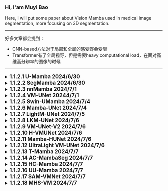 ### Hi, I'am Muyi Bao

Here, I will put some paper about Vision Mamba used in medical image segmentation, more focusing on 3D segmentation.

---

好多文章都会提到：
- CNN-based方法对于局部和全局的感受野会受限
- Transformer有了全局视野，但是需要heavy computational load，在面对高维高分辨率的图像的时候

---

<details>        <!-------------------------------------------------------------------   1.1.2.1  U-Mamba   ---------------------------------------------------------------------------->
   <summary>
   <b style="font-size: larger;">1.1.2.1 U-Mamba 2024/6/30 </b>         
   </summary>   
    
   The Paper: [U-Mamba: Enhancing Long-range Dependency for Biomedical Image Segmentation](https://arxiv.org/pdf/2401.04722)

贡献：

- 整体架构使用的是U-Net的架构，应该是作为第一篇基于Mamba的U-net的分割模型，手快就是好
- 使用了nnUnet的架构，可以自动适应数据集
- Mamba block稍微改动了一下，如图Fig.1里面的样子
    - x = x + LeakyRelu(Conv(x))    [B,C,H,W,D] 
    - x = LayerNorm(Flatten(x))     [B,L,C], L = C * H * W
    - x = SiLU(linear(x)) * SSM(SiLU(1D Conv(Linear(x))))    [B,L,C]
    - x = Linear(x)    [B,L,C]
    - x = Reshape(x)    [B,C,H,W,D]
- decodder是CNN-based的
  

<img src="https://github.com/BaoBao0926/Paper_reading/blob/main/Image/1.Mamba/1.1%20VisionMamba/1.1.2%20Segmentation%20in%20medical%20image/U-Mamba.png" alt="Model" style="width: 600px; height: auto;"/>

使用的数据集：

    - MICCAI 2022 FLARE Challenge
    - MICCAI 2022 AMOS Challenge
    - MICCAI 2017 EndoVis Challenge
    - NuerIPS 2022 Cell Segmentation Challenge

   <br />

</details>

<details>    <!---------------------------------------------------------------------------------    1.1.2.2 SegMamba  --------------------------------------------------------- -->
   <summary>
   <b style="font-size: larger;">1.1.2.2 SegMamba 2024/6/30 </b>       
   </summary>   
    
   The Paper: [SegMamba: Long-range Sequential Modeling Mamba For 3D Medical Image Segmentation](https://arxiv.org/pdf/2401.13560)

贡献：

- 整体架构使用的是U-Net的架构
- 第一层是Stem Convolutional Network, kernal size of 7 * 7 * 7, padding of 3 * 3 * 3 and stride of 2 * 2 * 2。在文章第一段提到，有一些工作为了提取large range information form 高分辨率3D图像，在一开始就会使用特别大的卷积核来促进感受野
- Mamba block改成了TSMamba Block，如图Fig.2里面的样子，里面涉及了一些模块
    - input x is [C,D,H,W]
    - x = GSC(x) = x + Conv3d_333(Conv3d_333(x) * Conv3d_111(X)), 每一个卷积都代表着 Norm->Conv3D->Nonlinear
       - 这个GSC(gated spatial convolution)，门控空间卷积模块，理论上可以增强在ToM之前空间维度上的特征表示
    - x = x + LayerNorm(ToM(x))
        - ToM(x)为Mamba模块，其中有三个方向，如Fig.3b所示，forward，reverse和inter-wise，这个inter-wise代表的是竖着的
        - ToM(x) = Mamba(x_forward) + Mamba(x_reverse) + Mamba(z_inter-slice)
    - x = x + MLP(LayerNorm(x))
- decoder是CNN-based的
  

<img src="https://github.com/BaoBao0926/Paper_reading/blob/main/Image/1.Mamba/1.1%20VisionMamba/1.1.2%20Segmentation%20in%20medical%20image/SegMamba.png" alt="Model" style="width: 800px; height: auto;"/>

使用的数据集：

    - CRC-500: 文章自己提出的
    - BraTS2023 Dataset
    - AIIB2023 Dataset

   <br />

</details>


<details>    <!---------------------------------------------------------------------------------    1.1.2.3 nnMamba  --------------------------------------------------------- -->
   <summary>
   <b style="font-size: larger;">1.1.2.3 nnMamba 2024/7/1 </b>       
   </summary>   
    
   The Paper: [nnMamba: 3D Biomedical Image Segmentation, Classification and Landmark Detection with State Space Model](https://arxiv.org/pdf/2402.03526)

贡献：

- 这篇文章其实也算是一个通用骨架了，但是没有非常通用，对面classification和dense prediction的时候会有对应的修改
- 整体架构使用的是U-Net的架构
- Segmentation and Landmark Detection架构
   - StemConv->ResMamba->ResMamba->ResMamba->Double Conv->Double Conv->Double Conv
      - StemConv应该是大卷积核
      - Res-Mamba是 x = x + Relu(BN(Conv3 * 3 * 3(Relu(BN(Conv3 * 3 * 3(x)))))) + miccai(x)
      - miccai是这篇文章提出来的一个模块，实际上分为两个部分，MIC和CAI
         - MIC，Mamba in Convolution，这个模块通过Network-In-Network而启发的
            - 让ConvMIC(x) = Relu(BN(Conv1 * 1 * 1(x)))
            - x = ConvMIC(ConvMIC(x) + CAI(ConvMIC(x)))
         - CAI, Channel and Spatial with Siamese Input, 这个是被用于MIC里面的一个模块
            - 如图Fig.2e所示，就是一个四通道的SSM，有flip channel，flip length，flip channel&length和original
- Classification的架构：
   - 整体如Fig.2b所示，应该是每一个ResBlock的输出一起经过一个Average pooling, 然后得到的经过一个MICCAI，一个MLP，通过MLP进行预测 

  

<img src="https://github.com/BaoBao0926/Paper_reading/blob/main/Image/1.Mamba/1.1%20VisionMamba/1.1.2%20Segmentation%20in%20medical%20image/nnMamba.png" alt="Model" style="width: 800px; height: auto;"/>

   <br />

</details>


<details>    <!---------------------------------------------------------------------------------    1.1.2.4 VM-UNet  --------------------------------------------------------- -->
   <summary>
   <b style="font-size: larger;">1.1.2.4 VM-UNet 20244/7/1 </b>       
   </summary>   
    
   The Paper: [VM-Unet: Vision Mamba UNet for Medical Image Segmentation](https://arxiv.org/pdf/2402.03526)

贡献：

- 整体架构使用的是U-Net的架构,并且这是第一篇只采用的是纯SSM的结构，也就是decoder里面没有任何的卷积层，patch embeding用的4 * 4的patch size
- 这篇文章叫自己Vision Mamba，但实际上使用的是VMamba厘米那的模块VSS block，进行了一定的修改，如Fig.1
   - SSM采用的是VMamba里面的四个扫描方向，forward，reverse和竖着的forward和reverse
- 似乎对着Loss function进行了一定的探究在section3.3，但是好像不是很关键

<img src="https://github.com/BaoBao0926/Paper_reading/blob/main/Image/1.Mamba/1.1%20VisionMamba/1.1.2%20Segmentation%20in%20medical%20image/VM-Unet.png" alt="Model" style="width: 800px; height: auto;"/>

   <br />

</details>




<details>     <!---------------------------------------------------   1.1.2.5 Swin-UMamba   ---------------------------------------------------------------------->
   <summary>
   <b style="font-size: larger;">1.1.2.5 Swin-UMamba 2024/7/4 </b>         
   </summary>   
    
   The Paper, published in 2024.2.5: [Swin-UMamba: Mamba-based UNet with ImageNet-based pretraining](https://arxiv.org/pdf/2402.03302)

贡献：

- 整体架构使用的是U-Net的架构，想要模仿Swim-Transformer的做法(但是这里存在一些问题，我在下面提到了)
- encoder部分使用的是VMamba的VSS block，decoder使用了mamba-based和CNN-based两者
   - mamba-based decoder的计算量和参数量要明显少于CNN-based decoder。在面对AbdomenMRI数据集的时候:
      - parameter数量从CNN的60M降到了28M
      - FLOPs从69G降到了18.9G
   - 性能表现依赖于数据集
      - AbdomeMRT数据集，mamba-based decoder会更好
      - Endoscopy数据集和Microscopy数据集，CNN-based decoder会更好， 
- 使用了deep supervision的策略，[paper: Deeply-Supervised Nets](https://proceedings.mlr.press/v38/lee15a.pdf) 和可参考的[CSDN blog](https://blog.csdn.net/qq_40507857/article/details/121025445?ops_request_misc=&request_id=&biz_id=102&utm_term=deep-supervised%20net&utm_medium=distribute.pc_search_result.none-task-blog-2~all~sobaiduweb~default-0-121025445.142^v100^pc_search_result_base4&spm=1018.2226.3001.4187)。其实也就是在decoder的一些(该文章是3个)隐藏层中进行最终任务的分割，造成一些损失，从而加速训练
- 这篇文章称自己为第一篇探究了mamba-based model的关于预训练的性能提升。似乎是在之前的一些文章(CNN-based和Transformer-based)使用大分类数据集进行与训练可以提升性能，但是mamba-based model大多数还是从头开始训练(我猜也有训练变快了的原因),所以这篇文章探究了现在ImageNet上进行预训练，然后在进行分割任务。
   - ImageNet-based pretraining可以提升很多的性能，比如面对AbdomenMRI Dataset的时候，可以提升7%的性能

对于Swin这个点，我有一些想法。这篇文章其实想要模仿的是Swim-Transformer的结构，包括VM-UNet其实也有一点想要模仿的意思。但是对于Swin而言，我认为最重要的有两点：

- 第一点是Swin的w window，也就是我们要在一个widow里面进行自注意力，如果要用到mamba里面，那我们应该要对一个widow里面的patch进行ssm操作才对。才更加符合window这个概念，但是按照Swin-Transformer里面的参数，一个window有7 * 7个patch，49个patch对于Mamba来说可能有一点太短了(有可能，我也不确定，毕竟mamba号称可以处理百万序列）
- 第二个点是Swin的s shift，也就是为了量window之间有信息交互，所以要进行shift，那么这篇文章也就没有对这个进行处理
- 所以事实上，这篇文章只是模仿了Swin-Transoformer的patch merging而已，我认为没有使用到Swin里面的最核心的观念S和W。

<img src="https://github.com/BaoBao0926/Paper_reading/blob/main/Image/1.Mamba/1.1%20VisionMamba/1.1.2%20Segmentation%20in%20medical%20image/Swin-UMamba.png" alt="Model" style="width: 600px; height: auto;"/>

使用的数据集：

    - AdbomenMRI, MICCAI 2022 AMOS Challenge
    - Endoscopy, MICCAI 2017 EndoVis Challenge
    - Microscopy, NuerIPS 2022 Cell Segmentation Challenge

   <br />

</details>


<details>     <!---------------------------------------------------   1.1.2.6 Mamba-UNet   ---------------------------------------------------------------------->
   <summary>
   <b style="font-size: larger;">1.1.2.6 Mamba-UNet 2024/7/4 </b>         
   </summary>   
    
   The Paper, published in 2024.2.7: [Mamba-UNet: UNet-Like Pure Visual Mamba for Medical Image Segmentation](https://arxiv.org/pdf/2402.05079)

没有什么创新，没有太多价值

贡献：

- 整体架构使用的是U-Net的架构,下采样用的patch merging，纯Mamba block，没有用到卷积
- encoder和decoder都使用的是VMamba的VSS block
- 和前面文章比起来，这篇工作没有太多创新，就是把VMamba拿过来直接用，前面的文章好歹还会改一点mamba block之列的
  

<img src="https://github.com/BaoBao0926/Paper_reading/blob/main/Image/1.Mamba/1.1%20VisionMamba/1.1.2%20Segmentation%20in%20medical%20image/Mamba-UNet.png" alt="Model" style="width: 600px; height: auto;"/>

使用的数据集：

    - ACDC MRI cardica segmentation dataset, Automated Cardiac Diagnosis Challenge
    
    - Synpse multi-organ segmentation Challenge, MICCAI 2015 Multi-Atlas Abdomen Labeling Challenge
    

   <br />

</details>



<details>     <!---------------------------------------------------   1.1.2.7 LightM-UNet   ---------------------------------------------------------------------->
   <summary>
   <b style="font-size: larger;">1.1.2.7 LightM-UNet 2024/7/5 </b>         
   </summary>   
    
   The Paper, published in 2024.3.8: [LightM-UNet: Mamba Assists in Lightweight UNet for Medical Image Segmentation](https://arxiv.org/pdf/2403.05246)

贡献：

- 这篇文章相当于第一篇进行Mamba-based分割任务的参数优化的文章，压缩的相当狠，从U-Mamba的173M压缩到了1.87M，并且性能还有一点提升
- 整体架构使用的是U-Net的架构,下采样用的Max Pooling，纯Mamba block(有一点 点积DWConv)，为了节约参数，decoder部分没有正儿八经的模块，只用了一个点积而已
  - Encoder部分：DWConv->Encoder Block->Encoder Block->Encoder Block->Bottleneck Block
     - Encoder Block: 对于第l个encoder，先经过l个RVM Layer，最后一个RVM Layer会增加channel数量，然后经过一个max-pooling，降低resolution
     - RVM Layer(x) = Projection(LayerNorm(Scale*x + VSS(LayerNorm(x))))
     - VSS为Vision Mamb的block，forward和backword的那个
  - Decoder部分，很多个Decoder Block堆叠，每一个Block都是固定的
     - Decoder(x) = Interpolation(relu(Scale*x + DWConv(x))), Interpolation为bilinear interpolation， x为上一层的输出和残差连接的输出之和

想法：

考虑到前面的Swin-UMamba里面提到的，使用Mamba作为decoder可以减少大量的参数而言，如果直接把decoder的复杂卷积全部抛弃，事实上确实有希望让参数变的非常少非常少，并且把下采样换成了maxpooling，感觉有点奇怪，但是好像也可以说的过去。但是让我很惊讶的是，性能还有有一定的提升，这是和U-Mamba比较的。

使用的数据集：

    - LiTs dataset， 3D CT image
    - Montogomery&Shenzhen dataset, 2D X-ray images

<img src="https://github.com/BaoBao0926/Paper_reading/blob/main/Image/1.Mamba/1.1%20VisionMamba/1.1.2%20Segmentation%20in%20medical%20image/LightM-UNet.png" alt="Model" style="width: 600px; height: auto;"/>


    

   <br />

</details>



<details>     <!---------------------------------------------------   1.1.2.8 LKM-UNet   ---------------------------------------------------------------------->
   <summary>
   <b style="font-size: larger;">1.1.2.8 LKM-UNet 2024/7/6 </b>         
   </summary>   
    
   The Paper, published in 2024.3.12: [Large Window-based Mamba UNet for Medical Image Segmentation: Beyond Convolution and Self-attention](https://arxiv.org/pdf/2403.07332)

   The official repository: [here](https://github.com/wjh892521292/LKM-UNet)

贡献：

- 这篇文章对于mamba的输入而言做了修改，第一个(PiM)是在一个winodw里面的所有像素的ssm，第二个(PaM)是对着这个widow进行pooling，然后对着pooling之后的所有window进行ssm。前者实现local scope pixel之间的信息交互，避免遗忘了邻近区域内部的信息，后者实现long-range dependency modeling and global patch interaction
- 整体架构使用的是U-Net的架构,下采样用的没说，decoder为卷积，使用的是Vim里面的双向
  - Encoder部分：先一个Depth-wise Conv,然后就是四层LM Block(由一个PiM和一个PaM组成)
     - PiM为pixel-level SSM: 把input image划分为window，在一个window内部，对着所有的像素进行mamba操作
        - 从文章的消融实验来看，如果这个window的size变大，性能反而提升
     - PaM为patch-level SSM：把经过PiM的输出进行一次pooling(没有说什么pooling)，然后一个window就相当于一个token了，对着所有的window进行mamba操作，最后来一个Unpooling
     - PiM的输出和PaM的输出通过残差相加
  - Decoder部分，就是卷积的输出，类似于ViT那种的，也没有详细介绍


使用的数据集：

    - Adbomen CT, MICCAI 2022 FLARE Challenge
    - Adbomen MR, MICCAI 2022 AMOS Challenge
    
<img src="https://github.com/BaoBao0926/Paper_reading/blob/main/Image/1.Mamba/1.1%20VisionMamba/1.1.2%20Segmentation%20in%20medical%20image/LKM-UNet.png" alt="Model" style="width: 600px; height: auto;"/>


   <br />

</details>







<details>     <!---------------------------------------------------   1.1.2.9 VM-UNet-V2   ---------------------------------------------------------------------->
   <summary>
   <b style="font-size: larger;">1.1.2.9 VM-UNet-V2 2024/7/6 </b>         
   </summary>   
    
   The Paper, published in 2024.3.12: [VM-UNET-V2: Rethinking Vision Mamba UNet for Medical Image Segmentation](https://arxiv.org/pdf/2403.09157)

   The official repository: [here](https://github.com/nobodyplayer1/VM-UNetV2)
   

贡献：

- 这篇文章对于Encoder和Decoder之间的skip connection做了修改
- 这篇文章应该是参考的了这篇文章 【U-net v2:Rethinking the skip connections of u-net for medical image segmentation】，因为名字都差不多，而且文中提到了这篇文章，结构也差不多。从这篇文章参考资料, 里面用到了这篇文章【Cbam:Convolutional block attention module】的内容，不是VM-UNet-v1的作者写的。
   - [UNet-v2 CSDN Blog](https://blog.csdn.net/qq_29788741/article/details/134796090?ops_request_misc=%257B%2522request%255Fid%2522%253A%2522172024792516800182168790%2522%252C%2522scm%2522%253A%252220140713.130102334..%2522%257D&request_id=172024792516800182168790&biz_id=0&utm_medium=distribute.pc_search_result.none-task-blog-2~all~sobaiduend~default-1-134796090-null-null.142^v100^pc_search_result_base4&utm_term=Unet-v2&spm=1018.2226.3001.4187): 从Unet-v2来看，就是对于skip connection进行了一些处理,使用到了CBAM里面的attention module(不是transformer的自注意力机制)，让每一个stage输出的特征图进行进行注意计算，然后使用dowsample让特征图大小一样，最后使用Hadamard product(这个就是矩阵中对应位置的元素相乘,参考[CSDN Blog](https://blog.csdn.net/qq_42363032/article/details/122538639?ops_request_misc=%257B%2522request%255Fid%2522%253A%2522172024489316800227419590%2522%252C%2522scm%2522%253A%252220140713.130102334..%2522%257D&request_id=172024489316800227419590&biz_id=0&utm_medium=distribute.pc_search_result.none-task-blog-2~all~top_click~default-1-122538639-null-null.142^v100^pc_search_result_base4&utm_term=Hadamard%20product&spm=1018.2226.3001.4187))，把所有处理之后的特征图相乘。
   - [CBAM CSDN Blog](https://blog.csdn.net/m0_45447650/article/details/123983483?ops_request_misc=%257B%2522request%255Fid%2522%253A%2522172024715916800184118767%2522%252C%2522scm%2522%253A%252220140713.130102334..%2522%257D&request_id=172024715916800184118767&biz_id=0&utm_medium=distribute.pc_search_result.none-task-blog-2~all~top_positive~default-1-123983483-null-null.142^v100^pc_search_result_base4&utm_term=Cbam&spm=1018.2226.3001.4187): 就是结合了通道和空间注意力机制模块
      - CAM channel attention module，通道维度不变，压缩空间维度，也就是C * H * W -> C * 1 * 1, 这代表了对于每一个channel的注意力。CAM(x) = activation(MLP(AvgPool(x)) + MLP(MaxPool(x)))
      - SAM spatial attention module, 空间维度不变，压缩通道位数，也就是C * H * W -> 1 * H * W, 这代表了对于目标的位置信息的关注, SAM(x) = activation(f([AvgPool(x); MaxPool(x)]))。
         - f代表7 * 7的卷积，实验表明7 * 7的比3 * 3的好，
         - 中间的操作是把avgpool和maxpool的输出拼接到一起
      - CBAM为CAM和SAM的结合，对于并行还是串行都有实验，结果是先通道再空间会好一点
- 整体架构使用的是U-Net的架构,下采样用的patch merging，decoder为卷积，使用的是Vim里面的双向
  - Encoder部分：先一个Depth-wise Conv,然后就是四层LM Block(由一个PiM和一个PaM组成)
  - 连接的部分，SDI模块，从图来看，先行过CBAM里面的注意力机制的修改，这样feature map的大小是不变的，然后通过下采样，变成最小的那个feature map的大小，然后使用Hadamard prodct得到输出，大小为最小的feature map的大小
  - Decoder部分，就是卷积的输出也没有详细介绍
     - 使用了deep surpervision，对于最后两个stage进行
     - fusion block说的有点模糊不清楚，因为SDI模块看起来输出的每次都是最小的feature map的大小，所以这样每一次的fusion block都是与最小的feature map大小进行的，所以感觉有点奇怪，可能具体要看代码才行。


使用的数据集：

    - ISIC17, ISIC18, CVC-300, CVC-ClinkcDB, Kvasir, CVC-ColonDB and ETIS-LaribPolypDB
    
    
<img src="https://github.com/BaoBao0926/Paper_reading/blob/main/Image/1.Mamba/1.1%20VisionMamba/1.1.2%20Segmentation%20in%20medical%20image/VM-UNet-V2.png" alt="Model" style="width: 1100px; height: auto;"/>


   <br />

</details>



<details>     <!---------------------------------------------------   1.1.2.10 H-VMUNet   ---------------------------------------------------------------------->
   <summary>
   <b style="font-size: larger;">1.1.2.10 H-VMUNet 2024/7/6 </b>         
   </summary>   
    
   The Paper, published in 2024.3.20: [H-vmunet: High-order Vision Mamba UNet for Medical Image Segmentation](https://arxiv.org/pdf/2403.13642)

   The official repository: [here](https://github.com/wurenkai/H-vmunet)
   

贡献：

- 这篇文章对于整个Mamba Block进行了修改(不是SSM)，是参考这篇工作【HorNet: Efficient High-Order Spatial Interactions with Recursive Gated Convolutions】修改的。其次对于skip connection part也进行了修改。
- [【CSDN Blog for HorNet: Efficient High-Order Spatial Interactions with Recursive Gated Convolutions】](https://blog.csdn.net/gaopursuit/article/details/126711612?ops_request_misc=%257B%2522request%255Fid%2522%253A%2522172025984816800225580120%2522%252C%2522scm%2522%253A%252220140713.130102334..%2522%257D&request_id=172025984816800225580120&biz_id=0&utm_medium=distribute.pc_search_result.none-task-blog-2~all~sobaiduend~default-1-126711612-null-null.142^v100^pc_search_result_base4&utm_term=Efficient%20high-order%20spatial%20interactions%20with%20recursive%20gated%20convolutions&spm=1018.2226.3001.4187):  大概意思就是，这篇文章的作者认为Transformer取得成功的主要原因是因为dot-product self-attention可以实现高境界特征交互(high-order spatial interatction)，与Fig.3c类似，作者通过门控和循环实现了基于卷积的高阶空间交互建模。
- 整体架构使用的是U-Net的架构,下采样用的卷积，encoder用了两个卷积层和四个H-VSS block，decoder也是H-VSS Block和两个卷积，SSM没有改动，使用的是VMamba里面的四方向，中间的skip connection part也进行了一些修改
  - Encoder部分：一共六层，前两层为卷积层，kernel size为3，后四层为H-VSS block层，并紧跟一个卷积层(我认为是用于下采样)
  - 连接的部分，与VM-UNet-v2类似，其实也是SAB spatial attention bridge和cab channel attention module，也就是注意力机制，这里图里面显示shared表示参数共享，是因为SAB里面由卷积 CAB里面由FC，这些参数是共享的
     - SAB(x) = x + x * Conv2d(k=7)([MaxPool(x); AvgPool(x)])
     - CAB(x) = x + x * Sigmoid(FC(GAP(x)))
  - Decoder部分: 与Encoder对称，由两层卷积和四层H-VSS Block层
- H-VSS Block构成
   - 首先，mamba用的是VMamba的四方向，架构用的是HorNet里面的架构，里面的Mul是Hadamard product operation
   - 主要想法就是，在一个block中，重复的不断进行N次ssm(N即为n-order的n),并且维度从小的不断变大，从而实现高层次到低层次的计算
   - 如Fig.3b的H3-SS2D所示，先通过一个映射层把维度扩展到2C，然后第一个用C/4，第二个用C/2，第三个用C维度，这样进行的
      - 有点不清楚的是，每一次维度的扩展只可能发生在SS2D里面，所以只有可能是Fig.1a里面的SSM里面的MLP进行扩维度
   - H-SS2D里面用到的Local-SS2D是一个卷积和ssm的结合，会维持维度不变

使用的数据集：

    - ISIC17, international skin imaging collaboration
    - Spleen dataset, sourced from Memorial Sloan Kettering Cancer Cente
    - Polyp dataset, MICCAI 2015 automated polyp detection subtask
    
    
<img src="https://github.com/BaoBao0926/Paper_reading/blob/main/Image/1.Mamba/1.1%20VisionMamba/1.1.2%20Segmentation%20in%20medical%20image/H-VMUnet.png" alt="Model" style="width: 1100px; height: auto;"/>


   <br />

</details>

<details>     <!---------------------------------------------------   1.1.2.11 Mamba-HUNet   ---------------------------------------------------------------------->
   <summary>
   <b style="font-size: larger;">1.1.2.11 Mamba-HUNet 2024/7/6 </b>         
   </summary>   
    
   The Paper, published in 2024.3.26: [Integrating Mamba Sequence Model and Hierarchical Upsampling Network for Accurate Semantic Segmentation of Multiple Sclerosis Legion](https://arxiv.org/pdf/2403.17432)

   The official repository: None
   
贡献：

- 看完前面的文章，这篇文章其实没有什么创新点，如果可以早三个月发，那还有点新意
- 唯一一个，而且也不是很重要的是，他们做了一个轻量级的模型，和一个网站，可以快速识别
- 纯Mamba结构，没有说下采样用的什么，有Patch embedding, 这也是Mamba-HUNet里面的H 代表hierarchy，也就是有层次的原因。
  

<img src="https://github.com/BaoBao0926/Paper_reading/blob/main/Image/1.Mamba/1.1%20VisionMamba/1.1.2%20Segmentation%20in%20medical%20image/Mamba-HUNet.png" alt="Model" style="width: 1100px; height: auto;"/>


   <br />

</details>





<details>     <!---------------------------------------------------   1.1.2.12 UltraLight VM-UNet   ---------------------------------------------------------------------->
   <summary>
   <b style="font-size: larger;">1.1.2.12 UltraLight VM-UNet 2024/7/6 </b>         
   </summary>   
    
   The Paper, published in 2024.3.29: [UltraLight VM-UNet:Parallel Vision Mamba Significantly Reduces Parameters for Skin Lesion Segmentation](https://arxiv.org/pdf/2403.20035)

   The official repository: [Here](https://github.com/wurenkai/UltraLight-VM-UNet)
   
贡献：

- 这篇文章做的最大贡献是模型轻量化，和前面看过的Light Mamba比起来，少了87%，只有0.049M的参数量和0.06GFLOPs，提出的PVM Layer是一个即插即用的模块，非常棒
- 整体架构使用的是U-Net的架构, 似乎没有下采样，Encoder用了3层ConV Block，然后三层PVM Layer，Decoder是对称的也是三层卷积，三层PVM Layer，中间的skip connection和前面看过的H-VMamba一样，使用的是SAB和CAB(spatical attention bridge和chanel attention bridge)
  - Encoder部分：一共六层，前3层为卷积层，kernel size为没有提，后3层为PVM Layer
  - 连接的部分，与H-VMamba一样子的，由共享参数的SAB和CAB组成
     - SAB(x) = x + x * Conv2d(k=7)([MaxPool(x); AvgPool(x)])
     - CAB(x) = x + x * Sigmoid(FC(GAP(x)))
  - Decoder部分: 与Encoder对称，由3层卷积和3层PVM Layer
- PVM Layer构成
   - 最核心想法如Fig.3所示，我们把channel划分成四份，对着每一份进行一个mamba的操作(从代码上看，都是同一个mamba)，这样可以节约非常多的参数，最后在拼到一起
   - 有一个Fig.4，我没有放到这里来，如果对着C channel数量的直接进行mamba，需要x个parameter，那么对着C/2进行两次mamba，只需要2*0.251(两个C/2是分开的mamba)，对着4 * C/4只需要0.063 * 4个参数。
   - 整体看起来非常简单，并且参数非常少，而且效果还不错，虽然不都是最好的，ISIC2017 DSC SE是最好的，PH^2全都是最好的，ISIC2018在DSC和ACC上是最好的
  
使用的数据集：

    - ISIC2017
    - ISIC2018
    - PH^2，这是个什么external validation，不太理解什么意思


<img src="https://github.com/BaoBao0926/Paper_reading/blob/main/Image/1.Mamba/1.1%20VisionMamba/1.1.2%20Segmentation%20in%20medical%20image/UltraLight%20VM-UNet.png" alt="Model" style="width: 1100px; height: auto;"/>


   <br />

</details>




<details>     <!---------------------------------------------------   1.1.2.13 T-Mamba   ---------------------------------------------------------------------->
   <summary>
   <b style="font-size: larger;">1.1.2.13 T-Mamba 2024/7/7 </b>         
   </summary>   
    
   The Paper, published in 2024.4.01: [T-Mamba:Frequency-Enhanced Gated Long-Range Dependency for Tooth 3D CBCT Segmentation ](https://arxiv.org/pdf/2404.01065)

   The official repository: [Here](https://github.com/wurenkai/UltraLight-VM-UNet)
   
贡献：

- 这篇文章做的最大贡献是,把Frequency-domian引入计算，把每一个stage换成了类似于DenseNet的结构，最后在Mamba block里面加入了一个Gate Selection Unit,并且坚决加入位置编码，小创新点还是很多的，用于牙齿检测，所以叫做Tooth-Mamba
- 整体架构使用的是U-Net的架构(没有非常像), 没有说下采样是什么，只有三个stage，每一个stage都有5个unit的denseNet组成，然后跟着一个下采样，decoder好像只有一个predict head也没有别的了
  - Encoder部分：三个stage，每一个stage都有5个unit的denseNet组成，然后跟着一个下采样，由Tim Block组成
  - Decoder部分: 只有把三个stage的输出cat到一起，然后直接就是预测头了，估计也就是一个卷积处理了一下，所以和U-Net的那种构架有一些区别
- Tim的构成：
   - 首先，在进行token embeding的后面，这篇文章非常坚决的加入了位置编码，使用的是Transformer里面的那个sin cos位置编码方式，使用共享参数，在每一个Tim block里面都加上。这篇文章认为这样的位置编码可以保持spatial position保持不变， 同时减少模型的参数和计算负担，通过消融实验里面的数据，这个dual positional encoding的方式比signgle positional embedding的方式好
   - Frequency-based band pass filtering：大体就是引入F-Domian，
      - 在文中介绍到，高频率的成文会不中texture details，低频率的成分会encode shape informaton，这样，把frequency domain feature和spatial domain一起，可以宝成一个更准确的
      - 从图上看，也就是在Mambba的方向上，多引入了一个方向的分路，从公式(5)看起来，并没有用到ssm，只是很单纯的一个计算Bandpass的计算，有点没看懂这个bandpass是个什么东西
   - Gate selection Unit：在forward, backward和f-domian的输出后面通过这个gate selection unit去进行fusion的操作，主要操作在公式6和Fig.1c里面展示
      - 有一个小点，通过这篇[CSDN Blog](https://blog.csdn.net/weixin_43301333/article/details/114394629?ops_request_misc=%257B%2522request%255Fid%2522%253A%2522172032419116777224487805%2522%252C%2522scm%2522%253A%252220140713.130102334.pc%255Fall.%2522%257D&request_id=172032419116777224487805&biz_id=0&utm_medium=distribute.pc_search_result.none-task-blog-2~all~first_rank_ecpm_v1~rank_v31_ecpm-2-114394629-null-null.142^v100^pc_search_result_base4&utm_term=FC%E6%98%AF%E6%8C%87%E4%BB%80%E4%B9%88%EF%BC%8C%E5%9C%A8%E6%B7%B1%E5%BA%A6%E5%AD%A6%E4%B9%A0%E4%B8%AD&spm=1018.2226.3001.4187),从Fig.1c，可以发现，Embedding Sequence->Adaptiva Pooling->MLP->FC,已经有了MLP干嘛还来一个FC呢？从blog看到，MLP一般指多层线性层 有hidden layer的，FC指fully connected layer，可以是单层可以是多层，所以我觉得可能是吧最后一层单独拿出来以作说明。


使用的数据集：

    - 3D CBCT dataset

<img src="https://github.com/BaoBao0926/Paper_reading/blob/main/Image/1.Mamba/1.1%20VisionMamba/1.1.2%20Segmentation%20in%20medical%20image/T-Mamba.png" alt="Model" style="width: 1100px; height: auto;"/>


   <br />

</details>





<details>     <!---------------------------------------------------   1.1.2.14 AC-MambaSeg   ---------------------------------------------------------------------->
   <summary>
   <b style="font-size: larger;">1.1.2.14 AC-MambaSeg 2024/7/7 </b>         
   </summary>   
    
   The Paper, published in 2024.5.09: [AC-MAMBASEG:AN ADAPTIVE CONVOLUTION AND MAMBA-BASED ARCHITECTURE FOR ENHANCED SKIN LESION SEGMENTATION ](https://arxiv.org/pdf/2404.01065)

   The official repository: [Here](https://github.com/vietthanh2710/AC-MambaSeg)
   
贡献：

- 这篇文章把CBAM, Attention Gate, Selective Kernel Bottleneck都结合到了一起
- 整体架构使用的是U-Net的架构, 似乎没有下采样，有5个stage，每一个stage由ResVSS Block组成。skip connection由CBAM组成，Decoder和Encoder一样
  - Encoder部分：有5个stage，每一个stage由ResVSS Block组成，具体组成看Fig.3
  - Decoder部分: 有5个stage，每一个stage由ResVSS Block组成，但是decoder和encoder是不一样的，具体组成看Fig.4
     - skip connection送过来的部分还经过了一个Attention Gate，
  - Skip Connection部分：使用了CBAM做注意力机制
  - BottleNeck：使用了Selective Kernel和点积，Selective Kernel可以参考这个[CSDN Blog](https://blog.csdn.net/qq_52302919/article/details/123078832?ops_request_misc=%257B%2522request%255Fid%2522%253A%2522172032469316800178588516%2522%252C%2522scm%2522%253A%252220140713.130102334..%2522%257D&request_id=172032469316800178588516&biz_id=0&utm_medium=distribute.pc_search_result.none-task-blog-2~all~baidu_landing_v2~default-1-123078832-null-null.142^v100^pc_search_result_base4&utm_term=%20Selective%20Kernels%20Convolution&spm=1018.2226.3001.4187)
- ResVSS Block：
   - ResVSS(x) = x * Scale + DWConv(VSS(InstanceNorm+ReLU(x)))
   - VSS使用的是VMamba里面的四个方向的



使用的数据集：

    - ISIC-2018
    - PH2

<img src="https://github.com/BaoBao0926/Paper_reading/blob/main/Image/1.Mamba/1.1%20VisionMamba/1.1.2%20Segmentation%20in%20medical%20image/AC-MambaSeg1.png" alt="Model" style="width: 1100px; height: auto;"/>

<img src="https://github.com/BaoBao0926/Paper_reading/blob/main/Image/1.Mamba/1.1%20VisionMamba/1.1.2%20Segmentation%20in%20medical%20image/AC-MambaSeg2.png" alt="Model" style="width: 1100px; height: auto;"/>

<img src="https://github.com/BaoBao0926/Paper_reading/blob/main/Image/1.Mamba/1.1%20VisionMamba/1.1.2%20Segmentation%20in%20medical%20image/AC-MambaSeg3.png" alt="Model" style="width: 500px; height: auto;"/>

   <br />

</details>








<details>     <!---------------------------------------------------   1.1.2.15 HC-Mamba   ---------------------------------------------------------------------->
   <summary>
   <b style="font-size: larger;">1.1.2.15 HC-Mamba 2024/7/7 </b>         
   </summary>   
    
   The Paper, published in 2024.5.08: [HC-MAMBA: VISION MAMBA WITH HYBRID CONVOLUTIONALTECHNIQUES FOR MEDICAL IMAGE SEGMENTATION](https://arxiv.org/pdf/2405.05007)

   The official repository: None
   
贡献：

- 这篇文章把空洞卷积和channel shuffle应用到了一起，算是第一篇把空洞卷积应用到Mamba里面的文章(至少在segmentation里面)
- 整体架构使用的是U-Net的架构, 下采样为patch merging，有4个stage，每一个stage由两个HC-SSM Block组成。skip connection直接连，Decoder和Encoder一样
  - Encoder部分：有4个stage，每一个stage由HC-SSM Block组成，具体组成在Fig.2b,也就是HC-SSM Block
  - Decoder部分: 有4个stage，与Encoder对称
- HC-SSM Block：如图Fig.2b
   - 开头的X的channel会被分成两份X1,X2
      - X1进行他们这边提出的卷积模块，其实也就是dilation convolution空洞卷积，HC-Conv block，先一个空洞卷积，然后跟着一个Depthwise Separable Conv
      - X2进行SSM，用的是VMamba里面的四方向的扫描
   - 把X1和X2拼接到一起了之后，进行channel shuffle，参考[CSDN Blog](https://blog.csdn.net/weixin_43334693/article/details/130905826?ops_request_misc=%257B%2522request%255Fid%2522%253A%2522172033138416800184137617%2522%252C%2522scm%2522%253A%252220140713.130102334..%2522%257D&request_id=172033138416800184137617&biz_id=0&utm_medium=distribute.pc_search_result.none-task-blog-2~all~sobaiduend~default-1-130905826-null-null.142^v100^pc_search_result_base4&utm_term=channel%20shuffle%20operation%2C&spm=1018.2226.3001.4187), 我的理解是，cat之后是[HC-Conv Branch; SSM-Branch], 然后把他变成了HC-Conv-Branch第一个channel，然后是SSM-Branch的第一个Channel，然后是Hc-Conv-Branch第二个channel，然后是SSM-Branch的第二个channel，让channle混合在一起了
  - 最后有一个残差


使用的数据集：

    - ISIC-2017
    - ISIC-2018
    - Synapse


<img src="https://github.com/BaoBao0926/Paper_reading/blob/main/Image/1.Mamba/1.1%20VisionMamba/1.1.2%20Segmentation%20in%20medical%20image/HC-Mamba.png" alt="Model" style="width: 500px; height: auto;"/>

   <br />

</details>





<details>     <!---------------------------------------------------   1.1.2.16 UU-Mamba   ---------------------------------------------------------------------->
   <summary>
   <b style="font-size: larger;">1.1.2.16 UU-Mamba 2024/7/7 </b>         
   </summary>   
    
   The Paper, published in 2024.5.08: [UU-Mamba:Uncertainty-aware U-Mamba for Cardiac Image Segmentation](https://arxiv.org/pdf/2405.17496)

   The official repository: None
   
贡献：

- 这篇文章不是很有看头，用的是U-Mamba的结构，VMamba的SS2D的ssm模块，Mamba block略微改了一点，主要点在于，它提出了使用Uncertianty-aware Loss进行训练，使用SAM optimization进行优化，
- 整体架构使用的是U-Net的架构, 与UMamba保持一致，下采样为Conv，有4个stage，每一个stage由。skip connection直接连，Decoder和Encoder一样，看看图就知道了
- Uncertainty-Aware Loss: 文章提出，传统的Cross-Entropy loss可能不能处理好class imbalance or the fine details，它这种Uncertainty-Aware Loss可以做到engance resilience and precision by focusing on confident predictions and reducing the influence of ambiguous ones
   - Dice Coefficient (DC)loss: 这种基于区域的度量强调了预测和地面真值区域之间的重叠，保持了分割区域的形状和边界的准确性This region-based metric em phasizes the overlap between predicted and ground truth areas,preserving the accuracy of the shape and boundaries of segmented regions.
   - Cross-Entropy (CE)loss: 这种基于分布的损失确保了对单个像素的准确分类，从而提高了分类精度。This distribution-based loss ensures accurate categorization of individual pixels,im proving classification precision.
   - Focal loss: 这种像素级损失通过对难以分类的情况赋予更大的重要性来解决类不平衡问题，增强了模型处理复杂场景的能力 This pixel-level loss addresses class imbalance by assigning greater importance to difficult-to-classify in stances,enhancing the model’s capability to handle com plex scenarios
- 文章用了Sharpness-Aware Minimization (SAM) optimization优化器进行训练，我没有细看这一部分，但是我觉得既然大部分的文章是用Adam或者AdamW的，一定是由道理的


使用的数据集：

    - ACDC dataset, Automated Cardiac Diagnosis Challenge


<img src="https://github.com/BaoBao0926/Paper_reading/blob/main/Image/1.Mamba/1.1%20VisionMamba/1.1.2%20Segmentation%20in%20medical%20image/HC-Mamba.png" alt="Model" style="width: 1000px; height: auto;"/>

   <br />

</details>



<details>     <!---------------------------------------------------   1.1.2.17 SAM-VMNet   ---------------------------------------------------------------------->
   <summary>
   <b style="font-size: larger;">1.1.2.17 SAM-VMNet 2024/7/7 </b>         
   </summary>   
    
   The Paper, published in 2024.5.08: [SAM-VMNet:Deep Neural Networks For Coronary Angiography Vessel Segmentation](https://arxiv.org/pdf/2406.00492)

   The official repository: None
   
贡献：

- 这篇文章不是很创新，不过我也不知道究竟怎么样，但是把SAM(Segment Anything in Medical Images)这篇工作的内容拿过来了和Mamba一起进行了合作，算是第一篇Mamba和SAM的融合，但是我感觉融合的不是很好。
- 我没有看过关于SAM的内容，所以我也不太清楚里面的工作是什么，简单来看，有提示工程(有点像是clip了),然后医学图像的数据集很大，好像有100w
- 整体架构使用的是U-Net的架构
   - 关于MedSAM的部分，是这样的，通过一个训练好了的VM-UNet进行一次粗预测，得到的预测结果和原图一起扔到MedSAM的encoder里面进行的东西，这一部分的训练参数全部冻结
   - 上面得到的东西和Encoder cat到一起，然后进行decoder的预测

使用的数据集：

    - ARCADE dataset


<img src="https://github.com/BaoBao0926/Paper_reading/blob/main/Image/1.Mamba/1.1%20VisionMamba/1.1.2%20Segmentation%20in%20medical%20image/SAM-VMNet.png" alt="Model" style="width: 1000px; height: auto;"/>

   <br />

</details>



<details>     <!---------------------------------------------------   1.1.2.18 MHS-VM   ---------------------------------------------------------------------->
   <summary>
   <b style="font-size: larger;">1.1.2.18 MHS-VM 2024/7/7 </b>         
   </summary>   
    
   The Paper, published in 2024.6.10: [MHS-VM: Multi-Head Scanning in Parallel Subspaces for Vision Mamba](https://arxiv.org/pdf/2406.00492)

   The official repository: [here](https://github.com/PixDeep/MHS-VM)
   
贡献：

- 这篇文章对于Mamba里面的scan pattern和scan route进行了探究，并提出了一个fusion的策略，感觉可以作为一个即插即用的模块
- 整体架构使用的是VMamba的框架，只是把VMamba的SS2D换成了这篇文章的Multi-Head Scan modules MHS module
- 这里开始写MHS module，有一些地方写的不是很清楚，但是我又没有看代码，所以有些地方只能比较猜测的去写
   - 从Fig.1的最下面开始看，Head部分，首先x被映射到不同的分路里面，也是为什么这篇文章会叫自己parallel subspaces的原因，一方面他们是并行的，一方面映射到不同的分路之后，相当于不同的子空间进行计算，类似于Transofrmer，维度是要变小的，如果原来的x的Channel为C，那么对于n个子空间映射之后变成了C/n维度
   - 然后经过一个Scan Head,这里写的不太清楚，
      - 我们可以知道一共有4种scan pattern如Fig.2，有4种Scan routes如Fig.4，
      - 在现在结构中，一个subspace(一条分路)只使用一个scan pattern， in our current architecture, one scan pattern is deployed per subspace
      - 文中提到每一个scan head默认使用四个routes，然后把四个routes stack到一起，但是这个Stack根据我得猜测和Fig.2(我没有放进来),我认为不是把这四个按照前后拼到一起，应该是相当于多了一个维度那么拼到一起的
      - 文中提到每一个Mamba block不共享参数，我认为是每一个子空间的mamba都是独立出来的，但是对于一个子空间，用的应该是一个，不然参数不会这么小(猜的)
      - 但是让我最不清楚的地方在于，这里有四种pattern，但是默认是只有三个scan head，那应该怎么分配？我没有看到任何描述
   - 对于一个pattern出来的四个routes的结果，丢到ESF(Embedding Section Fusion)里面去，进行一个fusion，这个文章提供了四种fusion的方式，进行了比较，但是第四种方式直接在讲述的时候就被pass掉了
      - 第一种方式Direct Addition，把所有的直接加在一起
      - 第二种方式Mixture of Pooling，如Fig.5a所示，是CBAM的操作，Linear([AvgPool(x);MaxPool(x)])
      - 第三种方式CV-GUIDED Scaling, CV是Coefficient of Variation,具体公式如下图所示: <img src="https://github.com/BaoBao0926/Paper_reading/blob/main/Image/1.Mamba/1.1%20VisionMamba/1.1.2%20Segmentation%20in%20medical%20image/MHS-VM2.png" alt="Model" style="width: 800px; height: auto;"/>
         - 变异系数是对样本或总体中平均值周围数据的相对可变性或分散性的度量(Coefficient of variation is a measure of relative variability or dispersion of data around the mean value in a sample or population)
         - 如果数据分散，那么CV就会大，在一定程度上，由这些扫描路径提取的嵌入很好地知道位置信息，并且值得保留或增强(To a certain extent,the embedding extracted by these scan routes is well aware of positional information and is worth preserved or enhancing)
         - 并且，从公式(9)中可以看到，这篇文章对于x(没有说清楚x究竟是谁)，目的是在图中写了，用一个参数t来filter out feature with lower CV value(这说明希望要一个高CV的结果)，后面也论述到这可以作为一种新的regularization的方法阻止overfitting和generalization
      - 第四种方式，可以把第二种方式和第三种方式结合起来， z4 = z2 (*) monotone(ycv)
         - z4，z2代表第几种方式的结果，z2就是第二种方式的结果，z4就是第四方式的结果
         - (*)代表的是element-wise product，github不知道怎么打出对应的符号
         - montone代表的是activation function，such as Sigmoid and ReLU
         - ycv可以从上图的公式8的下面第一行看到 ycv的公式，ycv= std([yi[)/avg([yi-min([yi])])
         - 但是文章讨论说，在ISIC18上的舒颜表明，这个没有significant performance improvement，并且会增加计算复杂度，所以就被pass了
- 消融实验的结果
   - ESF fusion的结果是，CV-guided Scaling > Mixture of Pooling > Directly Sum
   - Fig.1里面的最后tail里面的projection，结果是有Projection会更好，毕竟更深了
   - Number of scan head: 4个子空间(子空间维度C/3) > 4个子空间(子空间维度C/4) > 3个子空间(子空间C/3)， 所以子空间变多，维度变多是有一定作用的，但是后两个的参数量差不多都是在17M，第一个的参数量是20M，变化了很多
   - 最后是于VM-UNet和VM-UNet-T进行了结果比较，因为这篇文章相当于提出了一个plug-and-play的模块，所以只把VM-UNet里面的SS2D给替换了，性能大概可以表述为比VM-UNet-T差不多，比VM-UNet基本一致，其中VM-UNet-T是使用了VM-UNet的权重作为预训练权重然后继续训练的结果

     
使用的数据集：

    - ISIC17
    - ISIC18
    - Synapse


<img src="https://github.com/BaoBao0926/Paper_reading/blob/main/Image/1.Mamba/1.1%20VisionMamba/1.1.2%20Segmentation%20in%20medical%20image/MHS-VM.png" alt="Model" style="width: 1000px; height: auto;"/>

   <br />

</details>








